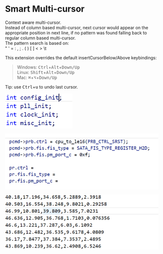 # Smart Multi-cursor
Context aware multi-cursor.  
Instead of column based multi-cursor, next cursor would appear on the appropriate position in next line, if no pattern was found falling back to regular column based multi-cursor.  
The pattern search is based on:  
" ' = : , ; . ( ) [ ] < > \t

This extension overrides the default insertCursorBelow/Above keybindings:  
> Windows: <kbd>Ctrl</kbd>+<kbd>Alt</kbd>+<kbd>Down/Up</kbd>  
> Linux: <kbd>Shift</kbd>+<kbd>Alt</kbd>+<kbd>Down/Up</kbd>  
> Mac: <kbd>⌘</kbd>+<kbd>⌥</kbd>+<kbd>Down/Up</kbd>  

Tip: use <kbd>Ctrl</kbd>+<kbd>u</kbd> to undo last cursor.


![example1](example1.gif "Example 1")


![example3](example3.gif "Example 3")


![example2](example2.gif "Example 2")



